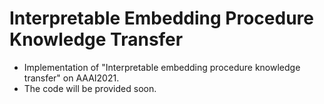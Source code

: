 # Interpretable Embedding Procedure Knowledge Transfer
- Implementation of "Interpretable embedding procedure knowledge transfer" on AAAI2021.
- The code will be provided soon.
